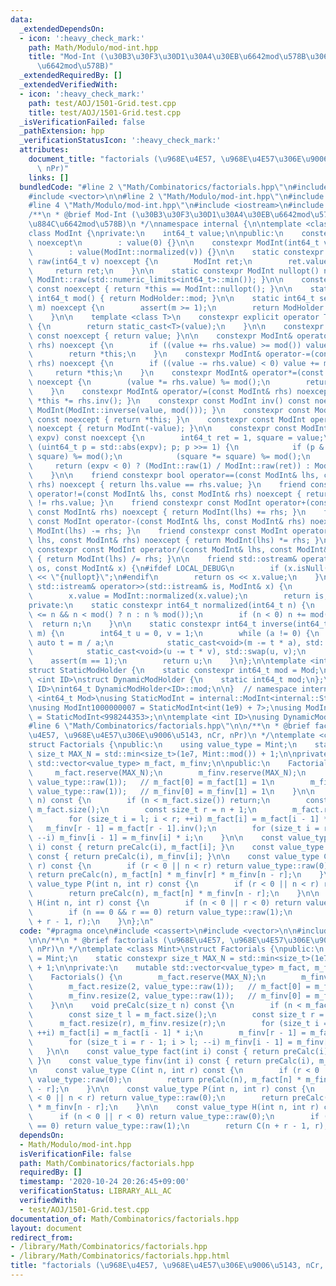 ```yaml
---
data:
  _extendedDependsOn:
  - icon: ':heavy_check_mark:'
    path: Math/Modulo/mod-int.hpp
    title: "Mod-Int (\u30B3\u30F3\u30D1\u30A4\u30EB\u6642mod\u578B\u3068\u5B9F\u884C\
      \u6642mod\u578B)"
  _extendedRequiredBy: []
  _extendedVerifiedWith:
  - icon: ':heavy_check_mark:'
    path: test/AOJ/1501-Grid.test.cpp
    title: test/AOJ/1501-Grid.test.cpp
  _isVerificationFailed: false
  _pathExtension: hpp
  _verificationStatusIcon: ':heavy_check_mark:'
  attributes:
    document_title: "factorials (\u968E\u4E57, \u968E\u4E57\u306E\u9006\u5143, nCr,\
      \ nPr)"
    links: []
  bundledCode: "#line 2 \"Math/Combinatorics/factorials.hpp\"\n#include <cassert>\n\
    #include <vector>\n\n#line 2 \"Math/Modulo/mod-int.hpp\"\n#include <cstdint>\n\
    #line 4 \"Math/Modulo/mod-int.hpp\"\n#include <iostream>\n#include <limits>\n\n\
    /**\n * @brief Mod-Int (\u30B3\u30F3\u30D1\u30A4\u30EB\u6642mod\u578B\u3068\u5B9F\
    \u884C\u6642mod\u578B)\n */\nnamespace internal {\n\ntemplate <class ModHolder>\n\
    class ModInt {\nprivate:\n    int64_t value;\n\npublic:\n    constexpr ModInt()\
    \ noexcept\n        : value(0) {}\n\n    constexpr ModInt(int64_t v) noexcept\n\
    \        : value(ModInt::normalized(v)) {}\n\n    static constexpr const ModInt\
    \ raw(int64_t v) noexcept {\n        ModInt ret;\n        ret.value = v;\n   \
    \     return ret;\n    }\n\n    static constexpr ModInt nullopt() noexcept { return\
    \ ModInt::raw(std::numeric_limits<int64_t>::min()); }\n\n    constexpr bool isNull()\
    \ const noexcept { return *this == ModInt::nullopt(); }\n\n    static constexpr\
    \ int64_t mod() { return ModHolder::mod; }\n\n    static int64_t setMod(int64_t\
    \ m) noexcept {\n        assert(m >= 1);\n        return ModHolder::mod = m;\n\
    \    }\n\n    template <class T>\n    constexpr explicit operator T() const noexcept\
    \ {\n        return static_cast<T>(value);\n    }\n\n    constexpr int64_t val()\
    \ const noexcept { return value; }\n\n    constexpr ModInt& operator+=(const ModInt&\
    \ rhs) noexcept {\n        if ((value += rhs.value) >= mod()) value -= mod();\n\
    \        return *this;\n    }\n    constexpr ModInt& operator-=(const ModInt&\
    \ rhs) noexcept {\n        if ((value -= rhs.value) < 0) value += mod();\n   \
    \     return *this;\n    }\n    constexpr ModInt& operator*=(const ModInt& rhs)\
    \ noexcept {\n        (value *= rhs.value) %= mod();\n        return *this;\n\
    \    }\n    constexpr ModInt& operator/=(const ModInt& rhs) noexcept { return\
    \ *this *= rhs.inv(); }\n    constexpr const ModInt inv() const noexcept { return\
    \ ModInt(ModInt::inverse(value, mod())); }\n    constexpr const ModInt operator+()\
    \ const noexcept { return *this; }\n    constexpr const ModInt operator-() const\
    \ noexcept { return ModInt(-value); }\n\n    constexpr const ModInt pow(int64_t\
    \ expv) const noexcept {\n        int64_t ret = 1, square = value;\n        for\
    \ (uint64_t p = std::abs(expv); p; p >>= 1) {\n            if (p & 1) (ret *=\
    \ square) %= mod();\n            (square *= square) %= mod();\n        }\n   \
    \     return (expv < 0) ? (ModInt::raw(1) / ModInt::raw(ret)) : ModInt::raw(ret);\n\
    \    }\n\n    friend constexpr bool operator==(const ModInt& lhs, const ModInt&\
    \ rhs) noexcept { return lhs.value == rhs.value; }\n    friend constexpr bool\
    \ operator!=(const ModInt& lhs, const ModInt& rhs) noexcept { return lhs.value\
    \ != rhs.value; }\n    friend constexpr const ModInt operator+(const ModInt& lhs,\
    \ const ModInt& rhs) noexcept { return ModInt(lhs) += rhs; }\n    friend constexpr\
    \ const ModInt operator-(const ModInt& lhs, const ModInt& rhs) noexcept { return\
    \ ModInt(lhs) -= rhs; }\n    friend constexpr const ModInt operator*(const ModInt&\
    \ lhs, const ModInt& rhs) noexcept { return ModInt(lhs) *= rhs; }\n    friend\
    \ constexpr const ModInt operator/(const ModInt& lhs, const ModInt& rhs) noexcept\
    \ { return ModInt(lhs) /= rhs; }\n\n    friend std::ostream& operator<<(std::ostream&\
    \ os, const ModInt& x) {\n#ifdef LOCAL_DEBUG\n        if (x.isNull()) return os\
    \ << \"{nullopt}\";\n#endif\n        return os << x.value;\n    }\n\n    friend\
    \ std::istream& operator>>(std::istream& is, ModInt& x) {\n        is >> x.value;\n\
    \        x.value = ModInt::normalized(x.value);\n        return is;\n    }\n\n\
    private:\n    static constexpr int64_t normalized(int64_t n) {\n        n = (-mod()\
    \ <= n && n < mod() ? n : n % mod());\n        if (n < 0) n += mod();\n      \
    \  return n;\n    }\n\n    static constexpr int64_t inverse(int64_t a, int64_t\
    \ m) {\n        int64_t u = 0, v = 1;\n        while (a != 0) {\n            const\
    \ auto t = m / a;\n            static_cast<void>(m -= t * a), std::swap(m, a);\n\
    \            static_cast<void>(u -= t * v), std::swap(u, v);\n        }\n    \
    \    assert(m == 1);\n        return u;\n    }\n};\n\ntemplate <int64_t Mod>\n\
    struct StaticModHolder {\n    static constexpr int64_t mod = Mod;\n};\n\ntemplate\
    \ <int ID>\nstruct DynamicModHolder {\n    static int64_t mod;\n};\ntemplate <int\
    \ ID>\nint64_t DynamicModHolder<ID>::mod;\n\n}  // namespace internal\n\ntemplate\
    \ <int64_t Mod>\nusing StaticModInt = internal::ModInt<internal::StaticModHolder<Mod>>;\n\
    \nusing ModInt1000000007 = StaticModInt<int(1e9) + 7>;\nusing ModInt998244353\
    \ = StaticModInt<998244353>;\n\ntemplate <int ID>\nusing DynamicModInt = internal::ModInt<internal::DynamicModHolder<ID>>;\n\
    #line 6 \"Math/Combinatorics/factorials.hpp\"\n\n/**\n * @brief factorials (\u968E\
    \u4E57, \u968E\u4E57\u306E\u9006\u5143, nCr, nPr)\n */\ntemplate <class Mint>\n\
    struct Factorials {\npublic:\n    using value_type = Mint;\n    static constexpr\
    \ size_t MAX_N = std::min<size_t>(1e7, Mint::mod()) + 1;\n\nprivate:\n    mutable\
    \ std::vector<value_type> m_fact, m_finv;\n\npublic:\n    Factorials() {\n   \
    \     m_fact.reserve(MAX_N);\n        m_finv.reserve(MAX_N);\n        m_fact.resize(2,\
    \ value_type::raw(1));   // m_fact[0] = m_fact[1] = 1\n        m_finv.resize(2,\
    \ value_type::raw(1));   // m_finv[0] = m_finv[1] = 1\n    }\n\n    void preCalc(size_t\
    \ n) const {\n        if (n < m_fact.size()) return;\n        const size_t l =\
    \ m_fact.size();\n        const size_t r = n + 1;\n        m_fact.resize(r), m_finv.resize(r);\n\
    \        for (size_t i = l; i < r; ++i) m_fact[i] = m_fact[i - 1] * i;\n     \
    \   m_finv[r - 1] = m_fact[r - 1].inv();\n        for (size_t i = r - 1; i > l;\
    \ --i) m_finv[i - 1] = m_finv[i] * i;\n    }\n\n    const value_type fact(int\
    \ i) const { return preCalc(i), m_fact[i]; }\n    const value_type finv(int i)\
    \ const { return preCalc(i), m_finv[i]; }\n\n    const value_type C(int n, int\
    \ r) const {\n        if (r < 0 || n < r) return value_type::raw(0);\n       \
    \ return preCalc(n), m_fact[n] * m_finv[r] * m_finv[n - r];\n    }\n\n    const\
    \ value_type P(int n, int r) const {\n        if (r < 0 || n < r) return value_type::raw(0);\n\
    \        return preCalc(n), m_fact[n] * m_finv[n - r];\n    }\n\n    const value_type\
    \ H(int n, int r) const {\n        if (n < 0 || r < 0) return value_type::raw(0);\n\
    \        if (n == 0 && r == 0) return value_type::raw(1);\n        return C(n\
    \ + r - 1, r);\n    }\n};\n"
  code: "#pragma once\n#include <cassert>\n#include <vector>\n\n#include \"../Modulo/mod-int.hpp\"\
    \n\n/**\n * @brief factorials (\u968E\u4E57, \u968E\u4E57\u306E\u9006\u5143, nCr,\
    \ nPr)\n */\ntemplate <class Mint>\nstruct Factorials {\npublic:\n    using value_type\
    \ = Mint;\n    static constexpr size_t MAX_N = std::min<size_t>(1e7, Mint::mod())\
    \ + 1;\n\nprivate:\n    mutable std::vector<value_type> m_fact, m_finv;\n\npublic:\n\
    \    Factorials() {\n        m_fact.reserve(MAX_N);\n        m_finv.reserve(MAX_N);\n\
    \        m_fact.resize(2, value_type::raw(1));   // m_fact[0] = m_fact[1] = 1\n\
    \        m_finv.resize(2, value_type::raw(1));   // m_finv[0] = m_finv[1] = 1\n\
    \    }\n\n    void preCalc(size_t n) const {\n        if (n < m_fact.size()) return;\n\
    \        const size_t l = m_fact.size();\n        const size_t r = n + 1;\n  \
    \      m_fact.resize(r), m_finv.resize(r);\n        for (size_t i = l; i < r;\
    \ ++i) m_fact[i] = m_fact[i - 1] * i;\n        m_finv[r - 1] = m_fact[r - 1].inv();\n\
    \        for (size_t i = r - 1; i > l; --i) m_finv[i - 1] = m_finv[i] * i;\n \
    \   }\n\n    const value_type fact(int i) const { return preCalc(i), m_fact[i];\
    \ }\n    const value_type finv(int i) const { return preCalc(i), m_finv[i]; }\n\
    \n    const value_type C(int n, int r) const {\n        if (r < 0 || n < r) return\
    \ value_type::raw(0);\n        return preCalc(n), m_fact[n] * m_finv[r] * m_finv[n\
    \ - r];\n    }\n\n    const value_type P(int n, int r) const {\n        if (r\
    \ < 0 || n < r) return value_type::raw(0);\n        return preCalc(n), m_fact[n]\
    \ * m_finv[n - r];\n    }\n\n    const value_type H(int n, int r) const {\n  \
    \      if (n < 0 || r < 0) return value_type::raw(0);\n        if (n == 0 && r\
    \ == 0) return value_type::raw(1);\n        return C(n + r - 1, r);\n    }\n};\n"
  dependsOn:
  - Math/Modulo/mod-int.hpp
  isVerificationFile: false
  path: Math/Combinatorics/factorials.hpp
  requiredBy: []
  timestamp: '2020-10-24 20:26:45+09:00'
  verificationStatus: LIBRARY_ALL_AC
  verifiedWith:
  - test/AOJ/1501-Grid.test.cpp
documentation_of: Math/Combinatorics/factorials.hpp
layout: document
redirect_from:
- /library/Math/Combinatorics/factorials.hpp
- /library/Math/Combinatorics/factorials.hpp.html
title: "factorials (\u968E\u4E57, \u968E\u4E57\u306E\u9006\u5143, nCr, nPr)"
---
```

